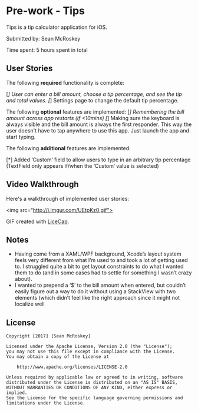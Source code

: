 # Pre-work - TipsTips is a tip calculator application for iOS.Submitted by: Sean McRoskeyTime spent: 5 hours spent in total## User StoriesThe following **required** functionality is complete:  [*] User can enter a bill amount, choose a tip percentage, and see the tip and total values.  [*] Settings page to change the default tip percentage.The following **optional** features are implemented:  [*] Remembering the bill amount across app restarts (if <10mins)  [*] Making sure the keyboard is always visible and the bill amount is always the first responder. This way the user doesn't have to tap anywhere to use this app. Just launch the app and start typing.The following **additional** features are implemented:  [*] Added ‘Custom’ field to allow users to type in an arbitrary tip percentage (TextField only appears if/when the ‘Custom’ value is selected)## Video Walkthrough Here's a walkthrough of implemented user stories:<img src=“http://i.imgur.com/UEtpKz0.gif">
GIF created with [LiceCap](http://www.cockos.com/licecap/).## Notes- Having come from a XAML/WPF background, Xcode’s layout system feels very different from what I’m used to and took a lot of getting used to.  I struggled quite a bit to get layout constraints to do what I wanted them to do (and in some cases had to settle for something I wasn’t crazy about).
- I wanted to prepend a ‘$’ to the bill amount when entered, but couldn’t easily figure out a way to do it without using a StackView with two elements (which didn’t feel like the right approach since it might not localize well
## License    Copyright [2017] [Sean McRoskey]    Licensed under the Apache License, Version 2.0 (the "License");    you may not use this file except in compliance with the License.    You may obtain a copy of the License at        http://www.apache.org/licenses/LICENSE-2.0    Unless required by applicable law or agreed to in writing, software    distributed under the License is distributed on an "AS IS" BASIS,    WITHOUT WARRANTIES OR CONDITIONS OF ANY KIND, either express or implied.    See the License for the specific language governing permissions and    limitations under the License.